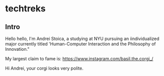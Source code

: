 # techtreks

## Intro
Hello hello, I'm Andrei Stoica, a studying at NYU pursuing an iindividualized major currently titled 'Human-Computer Interaction and the Philosophy of Innovation."

My largest claim to fame is: https://www.instagram.com/basil.the.corgi_/

Hi Andrei, your corgi looks very polite.